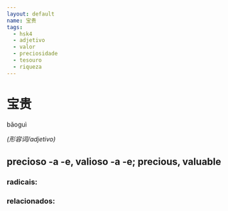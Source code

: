 ```yaml
--- 
layout: default
name: 宝贵 
tags: 
  - hsk4
  - adjetivo
  - valor
  - preciosidade
  - tesouro
  - riqueza
--- 
```

# 宝贵 
bǎoguì  
 
*(形容词/adjetivo)*  
## precioso -a -e, valioso -a -e; precious, valuable 
### radicais: 
### relacionados: 

